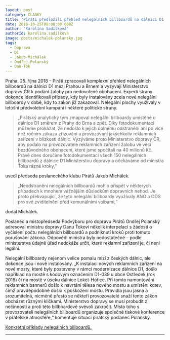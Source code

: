 ```yaml
---
layout: post
category: CLANKY
title: 'Piráti předložili přehled nelegálních billboardů na dálnici D1 a vyzývají ministra Ťoka k podání žaloby'
date: 2018-10-25T08:00:00.000Z
author: 'Karolína Sadílková'
authorId: karolina.sadilkova 
image: posts/michalek-polansky.jpg
tags:
  - Doprava
  - D1
  - Jakub-Michálek
  - Ondřej-Polanský
  - Dan-Ťok
---
```


Praha, 25. října 2018 – Piráti zpracovali komplexní přehled nelegálních billboardů na dálnici D1 mezi Prahou a Brnem a vyzývají Ministerstvo dopravy ČR k podání žaloby pro nedovolené obohacení. Experti strany dokonce identifikovali případy, kdy byly instalovány zcela nové nelegální billboardy v době, kdy to zákon již zakazoval. Nelegální plochy využívaly v letošní předvolební kampani i některé politické strany. 

> „Pirátský analytický tým zmapoval nelegální billboardy umístěné u dálnice D1 směrem z Prahy do Brna a zpět. Díky fotodokumentaci můžeme prokázat, že nedošlo k jejich úplnému odstranění ani po více než ročním zákazu zřizování a provozování jakýchkoliv reklamních zařízení v blízkosti dálnic. Vyzýváme proto Ministerstvo dopravy ČR, aby podalo na provozovatele reklamních zařízení žalobu ve věci bezdůvodného obohacení, které jsme spočítali na 40 milionů Kč. Právě dnes doručíme fotodokumentaci všech 150 nelegálních billboardů z dálnice D1 Ministerstvu dopravy a očekáváme od ministra Ťoka rázné kroky,” 

uvedl předseda poslaneckého klubu Pirátů Jakub Michálek. 

> „Neodstranění nelegálních billboardů mohlo přispět v některých případech k mnohem vážnějším důsledkům dopravních nehod. Je proto překvapující, že tyto nelegální billboardy využívaly ANO a ODS pro své zviditelnění před komunálními volbami,“ 

dodal Michálek.

Poslanec a místopředseda Podvýboru pro dopravu Pirátů Ondřej Polanský adresoval ministru dopravy Danu Ťokovi několik interpelací s žádostí o vyčíslení počtu nelegálních billboardů a podniknutí kroků proti tomuto porušování zákona. Odpovědi ministra byly nedostatečné – podle ministerstva údajně úřad nedokáže určit, které reklamní zařízení je, či není legální. 

Nelegální billboardy nejenom velice pomalu mizí z českých dálnic, ale dokonce jsou i nově instalovány. „K instalaci nových reklamních zařízení na nové mosty, které byly postaveny v rámci modernizace dálnice D1, došlo například na mostě s kódovým označením D1-039 u obce Ostředek (rok 2016) či na mostě v úseku dálnice Loket-Hořice. Při tomto namontování reklamních bannerů došlo k navrtání tělesa nového mostu a umístění kotev, čímž pravděpodobně došlo k poškození mostu. Pravidla jsou jasná a srozumitelná, nicméně přesto se někteří  provozovatelé snaží tento zákon obcházet různými kličkami. Ministerstvo dopravy se musí probudit z nečinnosti a proti této billboardové svévoli zakročit. Místo toho s provozovateli nelegálních billboardů organizuje společné tiskové konference v přátelské atmosféře,“ komentuje situaci pirátský poslanec Polanský.

[Konkrétní příklady nelegálních billboardů.](https://www.pirati.cz/assets/pdf/billboardy-d1.pdf)

- - -
